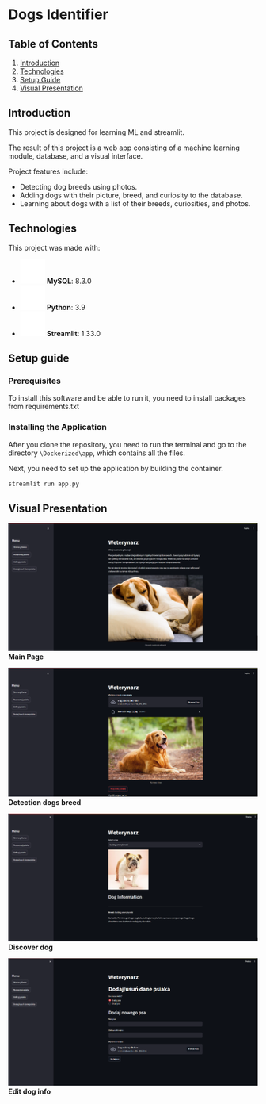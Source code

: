 # Dogs Identifier

## Table of Contents
1. [Introduction](#introduction)
2. [Technologies](#technologies)
3. [Setup Guide](#setup-guide)
4. [Visual Presentation](#visual-presentation)

## Introduction
This project is designed for learning ML and streamlit.

The result of this project is a web app consisting of a machine learning module, database, and a visual interface.

Project features include:
- Detecting dog breeds using photos.
- Adding dogs with their picture, breed, and curiosity to the database.
- Learning about dogs with a list of their breeds, curiosities, and photos.

## Technologies

This project was made with:

- ![MySQL](images/mysql.png) **MySQL**: 8.3.0
- ![Python](images/python.png) **Python**: 3.9
- ![Streamlit](images/streamlit.png) **Streamlit**: 1.33.0

## Setup guide

### Prerequisites

To install this software and be able to run it, you need to install packages from requirements.txt

### Installing the Application 

After you clone the repository, you need to run the terminal and go to the directory `\Dockerized\app`, which contains all the files.

Next, you need to set up the application by building the container.

```bash
streamlit run app.py
```


## Visual Presentation
![Main Page](images/appscreens/mainpage.png)
**Main Page**

![Detection dogs breed](images/appscreens/detection.png)
**Detection dogs breed**

![Discover dog](images/appscreens/discover.png)
**Discover dog**

![Edit dog info](images/appscreens/edit.png)
**Edit dog info**

